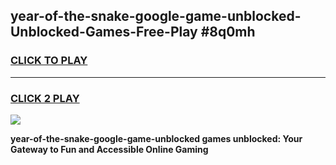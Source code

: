 
## year-of-the-snake-google-game-unblocked-Unblocked-Games-Free-Play #8q0mh
<h3>
<a href="https://us.freeplayer.one?title=year-of-the-snake-google-game-unblocked&ref=9M">CLICK TO PLAY</a></h3>
<hr>

<h3>
<a href="https://us.freeplayer.one?title=year-of-the-snake-google-game-unblocked&ref=9M">CLICK 2 PLAY</a>
  
</h3>

<a href="https://us.freeplayer.one?title=year-of-the-snake-google-game-unblocked&ref=9M"><img src="https://clearcache.store/games.png"></a>


**year-of-the-snake-google-game-unblocked games unblocked: Your Gateway to Fun and Accessible Online Gaming**
